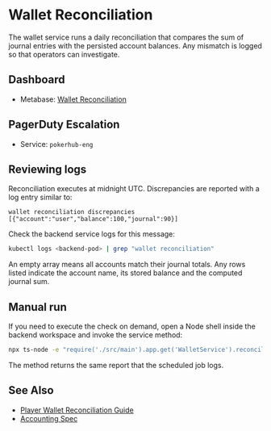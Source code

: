 # Wallet Reconciliation

The wallet service runs a daily reconciliation that compares the sum of journal
entries with the persisted account balances. Any mismatch is logged so that
operators can investigate.

## Dashboard
- Metabase: [Wallet Reconciliation](../analytics-dashboards.md)

## PagerDuty Escalation
- Service: `pokerhub-eng`

## Reviewing logs

Reconciliation executes at midnight UTC. Discrepancies are reported with a log
entry similar to:

```
wallet reconciliation discrepancies [{"account":"user","balance":100,"journal":90}]
```

Check the backend service logs for this message:

```bash
kubectl logs <backend-pod> | grep "wallet reconciliation"
```

An empty array means all accounts match their journal totals. Any rows listed
indicate the account name, its stored balance and the computed journal sum.

## Manual run

If you need to execute the check on demand, open a Node shell inside the
backend workspace and invoke the service method:

```bash
npx ts-node -e "require('./src/main').app.get('WalletService').reconcile()" --workspace backend
```

The method returns the same report that the scheduled job logs.

## See Also
- [Player Wallet Reconciliation Guide](../player/wallet-reconciliation.md)
- [Accounting Spec](../accounting.md)

